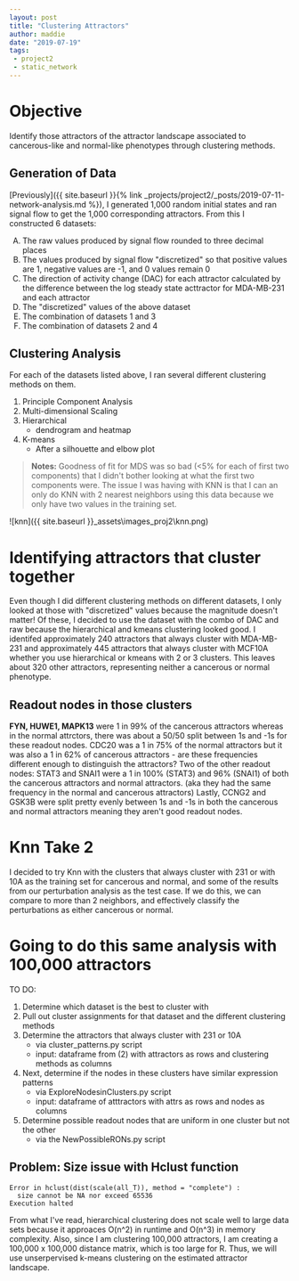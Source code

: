 ```yaml
---
layout: post
title: "Clustering Attractors"
author: maddie
date: "2019-07-19"
tags:
 - project2
 - static_network
---
```


# Objective
Identify those attractors of the attractor landscape associated to cancerous-like and normal-like phenotypes through clustering methods.

## Generation of Data

[Previously]({{ site.baseurl }}{% link _projects/project2/_posts/2019-07-11-network-analysis.md %}), I generated 1,000 random initial states and ran signal flow to get the 1,000 corresponding attractors. From this I constructed 6 datasets:

<ol type="A">
<li>The raw values produced by signal flow rounded to three decimal places</li>
<li>The values produced by signal flow "discretized" so that positive values are 1, negative values are -1, and 0 values remain 0</li>
<li>The direction of activity change (DAC) for each attractor calculated by the difference between the log steady state acttractor for MDA-MB-231 and each attractor</li>
<li>The "discretized" values of the above dataset</li>
<li>The combination of datasets 1 and 3</li>
<li>The combination of datasets 2 and 4</li>
</ol>

## Clustering Analysis

For each of the datasets listed above, I ran several different clustering methods on them.

1. Principle Component Analysis
2. Multi-dimensional Scaling
3. Hierarchical
    - dendrogram and heatmap
4. K-means
    - After a silhouette and elbow plot

> **Notes:** Goodness of fit for MDS was so bad (<5% for each of first two components) that I didn't bother looking at what the first two components were. The issue I was having with KNN is that I can an only do KNN with 2 nearest neighbors using this data because we only have two values in the training set.

![knn]({{ site.baseurl }}\_assets\images_proj2\knn.png)

# Identifying attractors that cluster together
Even though I did different clustering methods on different datasets, I only looked at those with "discretized" values because the magnitude doesn't matter! Of these, I decided to use the dataset with the combo of DAC and raw because the hierarchical and kmeans clustering looked good. I identifed approximately 240 attractors that always cluster with MDA-MB-231 and approximately 445 attractors that always cluster with MCF10A whether you use hierarchical or kmeans with 2 or 3 clusters. This leaves about 320 other attractors, representing neither a cancerous or normal phenotype.

## Readout nodes in those clusters  
**FYN, HUWE1, MAPK13** were 1 in 99% of the cancerous attractors whereas in the normal attrctors, there was about a 50/50 split between 1s and -1s for these readout nodes. CDC20 was a 1 in 75% of the normal attractors but it was also a 1 in 62% of cancerous attractors - are these frequencies different enough to distinguish the attractors? Two of the other readout nodes: STAT3 and SNAI1 were a 1 in 100% (STAT3) and 96% (SNAI1) of both the cancerous attractors and normal attractors. (aka they had the same frequency in the normal and cancerous attractors)  Lastly, CCNG2 and GSK3B were split pretty evenly between 1s and -1s in both the cancerous and normal attractors meaning they aren't good readout nodes.

<!-- ## New Readout Nodes?

**Genes that are expressed in at least 70% of the "cancerous" attractors and less than 70% of the time in "normal" attractors:**
- FBLN1
- FYN
- HUWE1
- LRP1
- LTBP3
- MAPT
- MOCOS
- PIAS3
- TAF12
- TBL1X
- SKIL
- MAPK13
- CXXC5
- RASGRF1
- BIRC6
- DNAJB2
- SHC1
- SH3YL1
- CHEK2
- CTNNB1
- ITGB8
- RHOD

**Genes that are expressed in at least 70% of the "normal" attractors and less than 70% of the time in "cancerous" attractors:**
- AURKA
- HMGB2
- BUB1
- KAT2A
- LIMK2
- ROCK1
- SRPK1
- TAF1B
- TPR
- CKAP5
- S100A2
- HMGA2
- SNRPA
- FGF13
- FOXM1
- TACC1
- JUN
- MAD2L2
- RPS6KA1
- TCF3
- CDC20 -->

# Knn Take 2
I decided to try Knn with the clusters that always cluster with 231 or with 10A as the training set for cancerous and normal, and some of the results from our perturbation analysis as the test case. If we do this, we can compare to more than 2 neighbors, and effectively classify the perturbations as either cancerous or normal.


# Going to do this same analysis with 100,000 attractors

TO DO:

1. Determine which dataset is the best to cluster with
2. Pull out cluster assignments for that dataset and the different clustering methods
3. Determine the attractors that always cluster with 231 or 10A
	- via cluster_patterns.py script
	- input: dataframe from (2) with attractors as rows and clustering methods as columns
4. Next, determine if the nodes in these clusters have similar expression patterns
	- via ExploreNodesinClusters\.py script
	- input: dataframe of atttractors with attrs as rows and nodes as columns
5. Determine possible readout nodes that are uniform in one cluster but not the other
	- via the NewPossibleRONs\.py script
	

## Problem: Size issue with Hclust function  
```
Error in hclust(dist(scale(all_T)), method = "complete") : 
  size cannot be NA nor exceed 65536
Execution halted
```

From what I've read, hierarchical clustering does not scale well to large data sets because it approaces O(n^2) in runtime and O(n^3) in memory complexity. Also, since I am clustering 100,000 attractors, I am creating a 100,000 x 100,000 distance matrix, which is too large for R. Thus, we will use unserpervised k-means clustering on the estimated attractor landscape.
